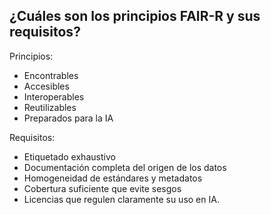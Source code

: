 ## ¿Cuáles son los principios FAIR-R y sus requisitos?

Principios:
- Encontrables
- Accesibles
- Interoperables
- Reutilizables
- Preparados para la IA

Requisitos:
- Etiquetado exhaustivo
- Documentación completa del origen de los datos
- Homogeneidad de estándares y metadatos
- Cobertura suficiente que evite sesgos
- Licencias que regulen claramente su uso en IA.
